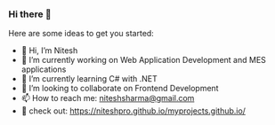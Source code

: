 ### Hi there 👋

Here are some ideas to get you started:
- 👋 Hi, I’m Nitesh
- 🔭 I’m currently working on  Web Application Development and MES applications
- 🌱 I’m currently learning C# with .NET
- 👯 I’m looking to collaborate on Frontend Development
- 📫 How to reach me: niteshsharma@gmail.com
- 🙌 check out: https://niteshpro.github.io/myprojects.github.io/
